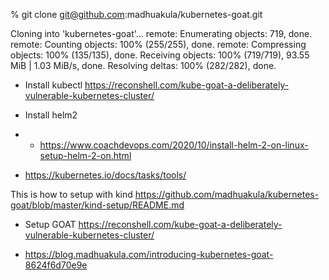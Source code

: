 
% git clone git@github.com:madhuakula/kubernetes-goat.git

Cloning into 'kubernetes-goat'...
remote: Enumerating objects: 719, done.
remote: Counting objects: 100% (255/255), done.
remote: Compressing objects: 100% (135/135), done.
Receiving objects: 100% (719/719), 93.55 MiB | 1.03 MiB/s, done.
Resolving deltas: 100% (282/282), done.







- Install kubectl
  https://reconshell.com/kube-goat-a-deliberately-vulnerable-kubernetes-cluster/

- Install helm2
- - https://www.coachdevops.com/2020/10/install-helm-2-on-linux-setup-helm-2-on.html



- https://kubernetes.io/docs/tasks/tools/


This is how to setup with kind https://github.com/madhuakula/kubernetes-goat/blob/master/kind-setup/README.md


- Setup GOAT
  https://reconshell.com/kube-goat-a-deliberately-vulnerable-kubernetes-cluster/

- https://blog.madhuakula.com/introducing-kubernetes-goat-8624f6d70e9e
